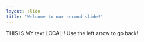 ```yaml
---
layout: slide
title: "Welcome to our second slide!"
---
```

THIS IS MY text LOCAL!! 
Use the left arrow to go back!
